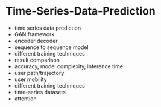 # Time-Series-Data-Prediction 
- time series data prediction  
- GAN framework  
- encoder decoder 
- sequence to sequence model 
- different training techniques 
- result comparison 
- accuracy, model complexity, inference time 
- user path/trajectory 
- user mobility 
- different training techniques 
- time-series datasets 
- attention 
  
